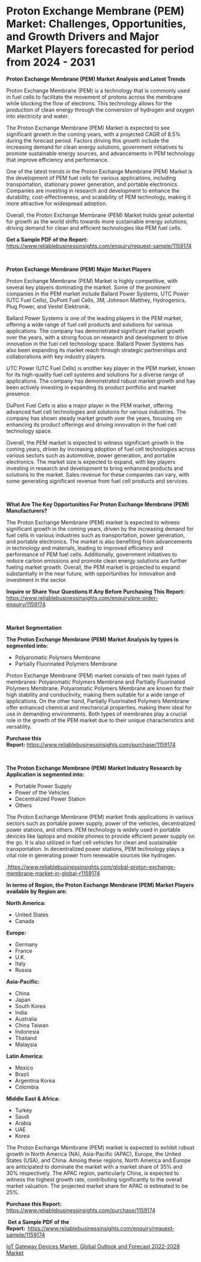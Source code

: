 <p><h1>Proton Exchange Membrane (PEM) Market: Challenges, Opportunities, and Growth Drivers and Major Market Players forecasted for period from 2024 - 2031</h1></p><p><strong>Proton Exchange Membrane (PEM) Market Analysis and Latest Trends</strong></p>
<p><p>Proton Exchange Membrane (PEM) is a technology that is commonly used in fuel cells to facilitate the movement of protons across the membrane while blocking the flow of electrons. This technology allows for the production of clean energy through the conversion of hydrogen and oxygen into electricity and water.</p><p>The Proton Exchange Membrane (PEM) Market is expected to see significant growth in the coming years, with a projected CAGR of 8.5% during the forecast period. Factors driving this growth include the increasing demand for clean energy solutions, government initiatives to promote sustainable energy sources, and advancements in PEM technology that improve efficiency and performance.</p><p>One of the latest trends in the Proton Exchange Membrane (PEM) Market is the development of PEM fuel cells for various applications, including transportation, stationary power generation, and portable electronics. Companies are investing in research and development to enhance the durability, cost-effectiveness, and scalability of PEM technology, making it more attractive for widespread adoption.</p><p>Overall, the Proton Exchange Membrane (PEM) Market holds great potential for growth as the world shifts towards more sustainable energy solutions, driving demand for clean and efficient technologies like PEM fuel cells.</p></p>
<p><strong>Get a Sample PDF of the Report:&nbsp;</strong> <a href="https://www.reliablebusinessinsights.com/enquiry/request-sample/1159174">https://www.reliablebusinessinsights.com/enquiry/request-sample/1159174</a></p>
<p>&nbsp;</p>
<p><strong>Proton Exchange Membrane (PEM) Major Market Players</strong></p>
<p><p>Proton Exchange Membrane (PEM) Market is highly competitive, with several key players dominating the market. Some of the prominent companies in the PEM market include Ballard Power Systems, UTC Power (UTC Fuel Cells), DuPont Fuel Cells, 3M, Johnson Matthey, Hydrogenics, Plug Power, and Vestel Elektronik.</p><p>Ballard Power Systems is one of the leading players in the PEM market, offering a wide range of fuel cell products and solutions for various applications. The company has demonstrated significant market growth over the years, with a strong focus on research and development to drive innovation in the fuel cell technology space. Ballard Power Systems has also been expanding its market reach through strategic partnerships and collaborations with key industry players.</p><p>UTC Power (UTC Fuel Cells) is another key player in the PEM market, known for its high-quality fuel cell systems and solutions for a diverse range of applications. The company has demonstrated robust market growth and has been actively investing in expanding its product portfolio and market presence.</p><p>DuPont Fuel Cells is also a major player in the PEM market, offering advanced fuel cell technologies and solutions for various industries. The company has shown steady market growth over the years, focusing on enhancing its product offerings and driving innovation in the fuel cell technology space.</p><p>Overall, the PEM market is expected to witness significant growth in the coming years, driven by increasing adoption of fuel cell technologies across various sectors such as automotive, power generation, and portable electronics. The market size is expected to expand, with key players investing in research and development to bring enhanced products and solutions to the market. Sales revenue for these companies can vary, with some generating significant revenue from fuel cell products and services.</p></p>
<p>&nbsp;</p>
<p><strong>What Are The Key Opportunities For Proton Exchange Membrane (PEM) Manufacturers?</strong></p>
<p><p>The Proton Exchange Membrane (PEM) market is expected to witness significant growth in the coming years, driven by the increasing demand for fuel cells in various industries such as transportation, power generation, and portable electronics. The market is also benefiting from advancements in technology and materials, leading to improved efficiency and performance of PEM fuel cells. Additionally, government initiatives to reduce carbon emissions and promote clean energy solutions are further fueling market growth. Overall, the PEM market is projected to expand substantially in the near future, with opportunities for innovation and investment in the sector.</p></p>
<p><strong>Inquire or Share Your Questions If Any Before Purchasing This Report:</strong> <a href="https://www.reliablebusinessinsights.com/enquiry/pre-order-enquiry/1159174">https://www.reliablebusinessinsights.com/enquiry/pre-order-enquiry/1159174</a></p>
<p>&nbsp;</p>
<p><strong>Market Segmentation</strong></p>
<p><strong>The Proton Exchange Membrane (PEM) Market Analysis by types is segmented into:</strong></p>
<p><ul><li>Polyaromatic Polymers Membrane</li><li>Partially Fluorinated Polymers Membrane</li></ul></p>
<p><p>Proton Exchange Membrane (PEM) market consists of two main types of membranes: Polyaromatic Polymers Membrane and Partially Fluorinated Polymers Membrane. Polyaromatic Polymers Membrane are known for their high stability and conductivity, making them suitable for a wide range of applications. On the other hand, Partially Fluorinated Polymers Membrane offer enhanced chemical and mechanical properties, making them ideal for use in demanding environments. Both types of membranes play a crucial role in the growth of the PEM market due to their unique characteristics and versatility.</p></p>
<p><strong>Purchase this Report:&nbsp;</strong><a href="https://www.reliablebusinessinsights.com/purchase/1159174">https://www.reliablebusinessinsights.com/purchase/1159174</a></p>
<p>&nbsp;</p>
<p><strong>The Proton Exchange Membrane (PEM) Market Industry Research by Application is segmented into:</strong></p>
<p><ul><li>Portable Power Supply</li><li>Power of the Vehicles</li><li>Decentralized Power Station</li><li>Others</li></ul></p>
<p><p>The Proton Exchange Membrane (PEM) market finds applications in various sectors such as portable power supply, power of the vehicles, decentralized power stations, and others. PEM technology is widely used in portable devices like laptops and mobile phones to provide efficient power supply on the go. It is also utilized in fuel cell vehicles for clean and sustainable transportation. In decentralized power stations, PEM technology plays a vital role in generating power from renewable sources like hydrogen.</p></p>
<p><a href="https://www.reliablebusinessinsights.com/global-proton-exchange-membrane-market-in-global-r1159174">&nbsp;https://www.reliablebusinessinsights.com/global-proton-exchange-membrane-market-in-global-r1159174</a></p>
<p><strong>In terms of Region, the Proton Exchange Membrane (PEM) Market Players available by Region are:</strong></p>
<p>
    <p> <strong> North America: </strong>
        <ul>
            <li>United States</li>
            <li>Canada</li>
        </ul>
        </p> 
    <p> <strong> Europe: </strong>
        <ul>
            <li>Germany</li>
            <li>France</li>
            <li>U.K.</li>
            <li>Italy</li>
            <li>Russia</li>
        </ul>
        </p> 
    <p> <strong> Asia-Pacific: </strong>
        <ul>
            <li>China</li>
            <li>Japan</li>
            <li>South Korea</li>
            <li>India</li>
            <li>Australia</li>
            <li>China Taiwan</li>
            <li>Indonesia</li>
            <li>Thailand</li>
            <li>Malaysia</li>
        </ul>
        </p> 
    <p> <strong> Latin America: </strong>
        <ul>
            <li>Mexico</li>
            <li>Brazil</li>
            <li>Argentina Korea</li>
            <li>Colombia</li>
        </ul>
        </p> 
    <p> <strong> Middle East & Africa: </strong>
        <ul>
            <li>Turkey</li>
            <li>Saudi</li>
            <li>Arabia</li>
            <li>UAE</li>
            <li>Korea</li>
        </ul>
    </p>
    </p>
<p><p>The Proton Exchange Membrane (PEM) market is expected to exhibit robust growth in North America (NA), Asia-Pacific (APAC), Europe, the United States (USA), and China. Among these regions, North America and Europe are anticipated to dominate the market with a market share of 35% and 30% respectively. The APAC region, particularly China, is expected to witness the highest growth rate, contributing significantly to the overall market valuation. The projected market share for APAC is estimated to be 25%.</p></p>
<p><strong>Purchase this Report: </strong><a href="https://www.reliablebusinessinsights.com/purchase/1159174">https://www.reliablebusinessinsights.com/purchase/1159174</a></p>
<p>&nbsp;<strong>Get a Sample PDF of the Report:&nbsp;&nbsp;</strong><a href="https://www.reliablebusinessinsights.com/enquiry/request-sample/1159174">https://www.reliablebusinessinsights.com/enquiry/request-sample/1159174</a></p>
<p><strong></strong></p>
<p><p><a href="https://github.com/globismark/Market-Research-Report-List-4/blob/main/iot-gateway-devices-market-global-outlook-and-forecast-2022-2028-market.md">IoT Gateway Devices Market, Global Outlook and Forecast 2022-2028 Market</a></p></p>